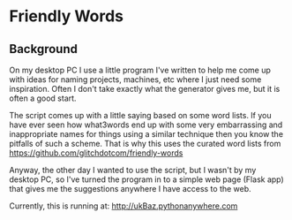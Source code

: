 # Friendly Words

## Background
On my desktop PC I use a little program I've written to help me come up with
ideas for naming projects, machines, etc where I just need some inspiration.
Often I don't take exactly what the generator gives me, but it is often a good
start.

The script comes up with a little saying based on some word lists. If you have
ever seen how what3words end up with some very embarrassing and inappropriate
names for things using a similar technique then you know the pitfalls of such
a scheme. That is why this uses the curated word lists from 
https://github.com/glitchdotcom/friendly-words

Anyway, the other day I wanted to use the script, but I wasn't by my
desktop PC, so I've turned the program in to a simple web page
(Flask app) that gives me the suggestions anywhere I have access to the web.

Currently, this is running at:
http://ukBaz.pythonanywhere.com
